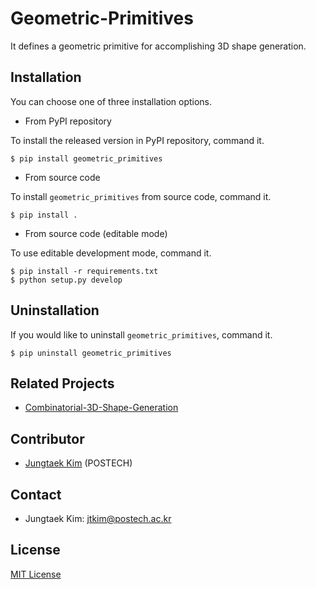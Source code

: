 # Geometric-Primitives

It defines a geometric primitive for accomplishing 3D shape generation.

## Installation

You can choose one of three installation options.

* From PyPI repository

To install the released version in PyPI repository, command it.

```shell
$ pip install geometric_primitives
```

* From source code

To install `geometric_primitives` from source code, command it.

```shell
$ pip install .
```

* From source code (editable mode)

To use editable development mode, command it.

```shell
$ pip install -r requirements.txt
$ python setup.py develop
```

## Uninstallation

If you would like to uninstall `geometric_primitives`, command it.

```shell
$ pip uninstall geometric_primitives
```

## Related Projects

* [Combinatorial-3D-Shape-Generation](https://github.com/POSTECH-CVLab/Combinatorial-3D-Shape-Generation)

## Contributor
* [Jungtaek Kim](http://jungtaek.github.io) (POSTECH)

## Contact
* Jungtaek Kim: [jtkim@postech.ac.kr](mailto:jtkim@postech.ac.kr)

## License
[MIT License](LICENSE)
